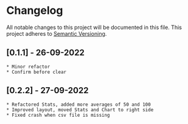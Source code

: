 # Changelog

All notable changes to this project will be documented in this file.
This project adheres to [Semantic Versioning](https://semver.org).

<!--
Note: In this file, do not use the hard wrap in the middle of a sentence for compatibility with GitHub comment style markdown rendering.
-->

## [0.1.1] - 26-09-2022

    * Minor refactor
    * Confirm before clear

## [0.2.2] - 27-09-2022

    * Refactored Stats, added more averages of 50 and 100
    * Improved layout, moved Stats and Chart to right side
    * Fixed crash when csv file is missing

